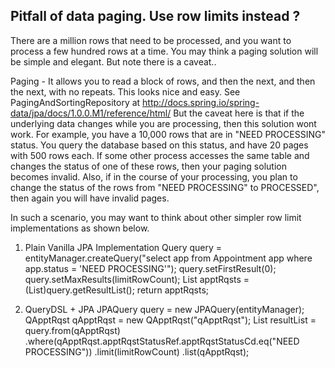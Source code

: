 ## Pitfall of data paging. Use row limits instead ?

There are a million rows that need to be processed, and you want to process a few hundred rows at a time. You may think a paging solution will be simple and elegant. But note there is a caveat.. 

Paging - It allows you to read a block of rows, and then the next, and then the next, with no repeats. This looks nice and easy. See PagingAndSortingRepository at http://docs.spring.io/spring-data/jpa/docs/1.0.0.M1/reference/html/ 
But the caveat here is that if the underlying data changes while you are processing, then this solution wont work.
For example, you have a 10,000 rows that are in "NEED PROCESSING" status. You query the database based on this status, and have 20 pages with 500 rows each.
If some other process accesses the same table and changes the status of one of these rows, then your paging solution becomes invalid.
Also, if in the course of your processing, you plan to change the status of the rows from "NEED PROCESSING" to PROCESSED", then again you will have invalid pages.

In such a scenario, you may want to think about other simpler row limit implementations as shown below.

1. Plain Vanilla JPA Implementation
                  Query query = entityManager.createQuery("select app from Appointment app where app.status = 'NEED PROCESSING'");
                  query.setFirstResult(0);
                  query.setMaxResults(limitRowCount);
                  List<Appointment> apptRqsts = (List<Appointment>)query.getResultList();
                  return apptRqsts;

2. QueryDSL + JPA
                  JPAQuery query = new JPAQuery(entityManager);
                  QApptRqst qApptRqst = new QApptRqst("qApptRqst");
                  List<ApptRqst> resultList = query.from(qApptRqst)                                                                   .where(qApptRqst.apptRqstStatusRef.apptRqstStatusCd.eq("NEED PROCESSING"))
                                    .limit(limitRowCount)
                                    .list(qApptRqst);
